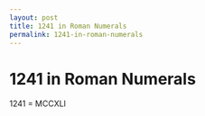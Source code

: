 ```yaml
---
layout: post
title: 1241 in Roman Numerals
permalink: 1241-in-roman-numerals
---
```


# 1241 in Roman Numerals

1241 = MCCXLI
